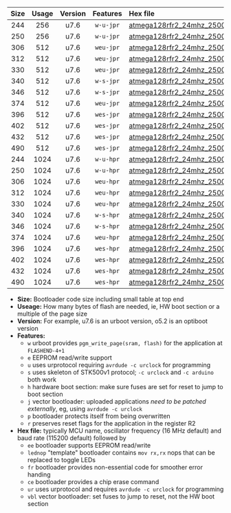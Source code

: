 |Size|Usage|Version|Features|Hex file|
|:-:|:-:|:-:|:-:|:--|
|244|256|u7.6|`w-u-jpr`|[atmega128rfr2_24mhz_250000bps_ur_vbl.hex](https://raw.githubusercontent.com/stefanrueger/urboot/main/atmega128rfr2_24mhz_250000bps_ur_vbl.hex)|
|250|256|u7.6|`w-u-jpr`|[atmega128rfr2_24mhz_250000bps_lednop_ur_vbl.hex](https://raw.githubusercontent.com/stefanrueger/urboot/main/atmega128rfr2_24mhz_250000bps_lednop_ur_vbl.hex)|
|306|512|u7.6|`weu-jpr`|[atmega128rfr2_24mhz_250000bps_ee_ur_vbl.hex](https://raw.githubusercontent.com/stefanrueger/urboot/main/atmega128rfr2_24mhz_250000bps_ee_ur_vbl.hex)|
|312|512|u7.6|`weu-jpr`|[atmega128rfr2_24mhz_250000bps_ee_lednop_ur_vbl.hex](https://raw.githubusercontent.com/stefanrueger/urboot/main/atmega128rfr2_24mhz_250000bps_ee_lednop_ur_vbl.hex)|
|330|512|u7.6|`weu-jpr`|[atmega128rfr2_24mhz_250000bps_ee_lednop_fr_ur_vbl.hex](https://raw.githubusercontent.com/stefanrueger/urboot/main/atmega128rfr2_24mhz_250000bps_ee_lednop_fr_ur_vbl.hex)|
|340|512|u7.6|`w-s-jpr`|[atmega128rfr2_24mhz_250000bps_vbl.hex](https://raw.githubusercontent.com/stefanrueger/urboot/main/atmega128rfr2_24mhz_250000bps_vbl.hex)|
|346|512|u7.6|`w-s-jpr`|[atmega128rfr2_24mhz_250000bps_lednop_vbl.hex](https://raw.githubusercontent.com/stefanrueger/urboot/main/atmega128rfr2_24mhz_250000bps_lednop_vbl.hex)|
|374|512|u7.6|`weu-jpr`|[atmega128rfr2_24mhz_250000bps_ee_lednop_fr_ce_ur_vbl.hex](https://raw.githubusercontent.com/stefanrueger/urboot/main/atmega128rfr2_24mhz_250000bps_ee_lednop_fr_ce_ur_vbl.hex)|
|396|512|u7.6|`wes-jpr`|[atmega128rfr2_24mhz_250000bps_ee_vbl.hex](https://raw.githubusercontent.com/stefanrueger/urboot/main/atmega128rfr2_24mhz_250000bps_ee_vbl.hex)|
|402|512|u7.6|`wes-jpr`|[atmega128rfr2_24mhz_250000bps_ee_lednop_vbl.hex](https://raw.githubusercontent.com/stefanrueger/urboot/main/atmega128rfr2_24mhz_250000bps_ee_lednop_vbl.hex)|
|432|512|u7.6|`wes-jpr`|[atmega128rfr2_24mhz_250000bps_ee_lednop_fr_vbl.hex](https://raw.githubusercontent.com/stefanrueger/urboot/main/atmega128rfr2_24mhz_250000bps_ee_lednop_fr_vbl.hex)|
|490|512|u7.6|`wes-jpr`|[atmega128rfr2_24mhz_250000bps_ee_lednop_fr_ce_vbl.hex](https://raw.githubusercontent.com/stefanrueger/urboot/main/atmega128rfr2_24mhz_250000bps_ee_lednop_fr_ce_vbl.hex)|
|244|1024|u7.6|`w-u-hpr`|[atmega128rfr2_24mhz_250000bps_ur.hex](https://raw.githubusercontent.com/stefanrueger/urboot/main/atmega128rfr2_24mhz_250000bps_ur.hex)|
|250|1024|u7.6|`w-u-hpr`|[atmega128rfr2_24mhz_250000bps_lednop_ur.hex](https://raw.githubusercontent.com/stefanrueger/urboot/main/atmega128rfr2_24mhz_250000bps_lednop_ur.hex)|
|306|1024|u7.6|`weu-hpr`|[atmega128rfr2_24mhz_250000bps_ee_ur.hex](https://raw.githubusercontent.com/stefanrueger/urboot/main/atmega128rfr2_24mhz_250000bps_ee_ur.hex)|
|312|1024|u7.6|`weu-hpr`|[atmega128rfr2_24mhz_250000bps_ee_lednop_ur.hex](https://raw.githubusercontent.com/stefanrueger/urboot/main/atmega128rfr2_24mhz_250000bps_ee_lednop_ur.hex)|
|330|1024|u7.6|`weu-hpr`|[atmega128rfr2_24mhz_250000bps_ee_lednop_fr_ur.hex](https://raw.githubusercontent.com/stefanrueger/urboot/main/atmega128rfr2_24mhz_250000bps_ee_lednop_fr_ur.hex)|
|340|1024|u7.6|`w-s-hpr`|[atmega128rfr2_24mhz_250000bps.hex](https://raw.githubusercontent.com/stefanrueger/urboot/main/atmega128rfr2_24mhz_250000bps.hex)|
|346|1024|u7.6|`w-s-hpr`|[atmega128rfr2_24mhz_250000bps_lednop.hex](https://raw.githubusercontent.com/stefanrueger/urboot/main/atmega128rfr2_24mhz_250000bps_lednop.hex)|
|374|1024|u7.6|`weu-hpr`|[atmega128rfr2_24mhz_250000bps_ee_lednop_fr_ce_ur.hex](https://raw.githubusercontent.com/stefanrueger/urboot/main/atmega128rfr2_24mhz_250000bps_ee_lednop_fr_ce_ur.hex)|
|396|1024|u7.6|`wes-hpr`|[atmega128rfr2_24mhz_250000bps_ee.hex](https://raw.githubusercontent.com/stefanrueger/urboot/main/atmega128rfr2_24mhz_250000bps_ee.hex)|
|402|1024|u7.6|`wes-hpr`|[atmega128rfr2_24mhz_250000bps_ee_lednop.hex](https://raw.githubusercontent.com/stefanrueger/urboot/main/atmega128rfr2_24mhz_250000bps_ee_lednop.hex)|
|432|1024|u7.6|`wes-hpr`|[atmega128rfr2_24mhz_250000bps_ee_lednop_fr.hex](https://raw.githubusercontent.com/stefanrueger/urboot/main/atmega128rfr2_24mhz_250000bps_ee_lednop_fr.hex)|
|490|1024|u7.6|`wes-hpr`|[atmega128rfr2_24mhz_250000bps_ee_lednop_fr_ce.hex](https://raw.githubusercontent.com/stefanrueger/urboot/main/atmega128rfr2_24mhz_250000bps_ee_lednop_fr_ce.hex)|

- **Size:** Bootloader code size including small table at top end
- **Useage:** How many bytes of flash are needed, ie, HW boot section or a multiple of the page size
- **Version:** For example, u7.6 is an urboot version, o5.2 is an optiboot version
- **Features:**
  + `w` urboot provides `pgm_write_page(sram, flash)` for the application at `FLASHEND-4+1`
  + `e` EEPROM read/write support
  + `u` uses urprotocol requiring `avrdude -c urclock` for programming
  + `s` uses skeleton of STK500v1 protocol; `-c urclock` and `-c arduino` both work
  + `h` hardware boot section: make sure fuses are set for reset to jump to boot section
  + `j` vector bootloader: uploaded applications *need to be patched externally*, eg, using `avrdude -c urclock`
  + `p` bootloader protects itself from being overwritten
  + `r` preserves reset flags for the application in the register R2
- **Hex file:** typically MCU name, oscillator frequency (16 MHz default) and baud rate (115200 default) followed by
  + `ee` bootloader supports EEPROM read/write
  + `lednop` "template" bootloader contains `mov rx,rx` nops that can be replaced to toggle LEDs
  + `fr` bootloader provides non-essential code for smoother error handing
  + `ce` bootloader provides a chip erase command
  + `ur` uses urprotocol and requires `avrdude -c urclock` for programming
  + `vbl` vector bootloader: set fuses to jump to reset, not the HW boot section
